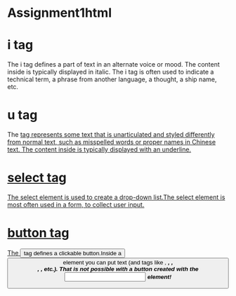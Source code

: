 # Assignment1html
<h1> i tag </h1>
<p> The i tag defines a part of text in an alternate voice or mood. The content inside is typically displayed in italic. The i tag is often used to indicate a technical term, a phrase from another language, a thought, a ship name, etc.<p>

<h1> u tag </h1>
<p> The <u> tag represents some text that is unarticulated and styled differently from normal text, such as misspelled words or proper names in Chinese text. The content inside is typically displayed with an underline.</p>

<h1> select tag </h1>
<p> The select element is used to create a drop-down list.The select element is most often used in a form, to collect user input.</p>

<h1> button tag </h1>
<p> The <button> tag defines a clickable button.Inside a <button> element you can put text (and tags like <i>, <b>, <strong>, <br>, <img>, etc.). That is not possible with a button created with the <input> element!</p>
